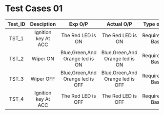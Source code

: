 # Test Cases 01
|Test_ID|Desciption|Exp O/P|Actual O/P|Type of Test|
|:--:|:--:|:--:|:--:|:--:|
|TST_1|Ignition key At ACC|The Red LED is ON|The Red LED is ON|Requirements Based|
|TST_2|Wiper ON|Blue,Green,And Orange led is ON|Blue,Green,And Orange led is ON|Requirements Based|
|TST_3|Wiper OFF|Blue,Green,And Orange led is OFF|Blue,Green,And Orange led is OFF|Requirements Based|
|TST_4|Ignition key At ACC|The Red LED is OFF|The Red LED is OFF|Requirements Based|
